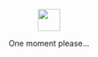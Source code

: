 <div align="center">
	<img src="https://github.githubassets.com/images/mona-loading-default.gif" width="40" height="40">
	<p>One moment please...</p>
</div>
